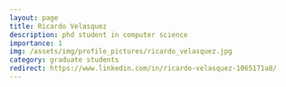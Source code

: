 ```yaml
---
layout: page
title: Ricardo Velasquez
description: phd student in computer science
importance: 1
img: /assets/img/profile_pictures/ricardo_velasquez.jpg
category: graduate students
redirect: https://www.linkedin.com/in/ricardo-velasquez-1065171a8/
---
```


